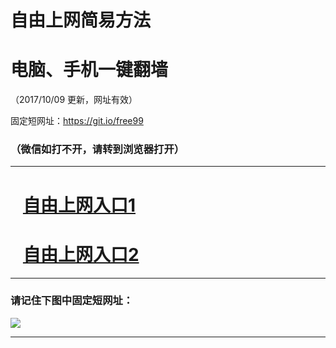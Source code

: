 ﻿# 自由上网简易方法

# 电脑、手机一键翻墙

（2017/10/09 更新，网址有效）

固定短网址：https://git.io/free99

### （微信如打不开，请转到浏览器打开）


***





# &nbsp;&nbsp; <a href="http://ft1906724364.fwq-tz-1001.info/fwqtz01.html?t=100900119751 " target="_blank">自由上网入口1</a>
# &nbsp;&nbsp; <a href="http://ft2303619717.fwq-tz-1002.info/fwqtz02.html?t=10090012139 " target="_blank">自由上网入口2</a>
***

### 请记住下图中固定短网址：

<img src="https://s3-us-west-2.amazonaws.com/fwq-1001/yjfq-20170905okok.png" /> 


***

